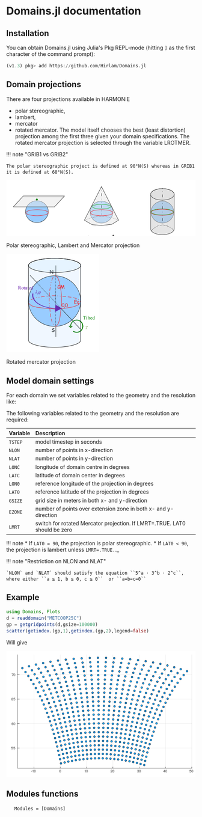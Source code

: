 # Domains.jl documentation

## Installation 

You can obtain Domains.jl using Julia's Pkg REPL-mode (hitting `]` as the first character of the command prompt):

```julia
(v1.3) pkg> add https://github.com/Hirlam/Domains.jl
```

## Domain projections 

There are four projections available in HARMONIE
 * polar stereographic, 
 * lambert, 
 * mercator 
 * rotated mercator. 
 The model itself chooses the best (least distortion) projection among the first three given your domain specifications. The rotated mercator projection is selected through the variable LROTMER.


!!! note "GRIB1 vs GRIB2" 

    The polar stereographic project is defined at 90°N(S) whereas in GRIB1 it is defined at 60°N(S). 

![](assets/projections1.png)

Polar stereographic, Lambert and Mercator projection


![](assets/rotmer.png)

Rotated mercator projection


## Model domain settings

For each domain we set variables related to the geometry and the resolution like:

The following variables related to the geometry and the resolution are required:

| Variable | Description | 
| :------- | :---------- |
| `TSTEP`  | model timestep in seconds |
| `NLON`   | number of points in x-direction |
| `NLAT`   | number of points in y-direction |
| `LONC`   | longitude of domain centre in degrees |
| `LATC`   | latitude of domain center in degrees |
| `LON0`   | reference longitude of the projection in degrees |
| `LAT0`   | reference latitude of the projection in degrees| 
| `GSIZE`  | grid size in meters in both x- and y-direction |
| `EZONE`  | number of points over extension zone in both x- and y-direction |
| `LMRT`   | switch for rotated Mercator projection. If LMRT=.TRUE. LAT0 should be zero | 

!!! note 
      * If `LAT0 = 90`, the projection is polar stereographic. 
      * If `LAT0 < 90`, the projection is lambert unless `LMRT=.TRUE.`._

!!! note "Restriction on NLON and NLAT"

    `NLON` and `NLAT` should satisfy the equation ``5^a ⋅ 3^b ⋅ 2^c``, where either ``a ≥ 1, b ≥ 0, c ≥ 0``  or ``a=b=c=0`` 

## Example

```julia 
using Domains, Plots
d = readdomain("METCOOP25C")
gp = getgridpoints(d,gsize=100000)
scatter(getindex.(gp,1),getindex.(gp,2),legend=false)
```

Will give 

![](assets/scatter_metcoop25c_100km.png)


## Modules functions    


```@autodocs
   Modules = [Domains]
```


